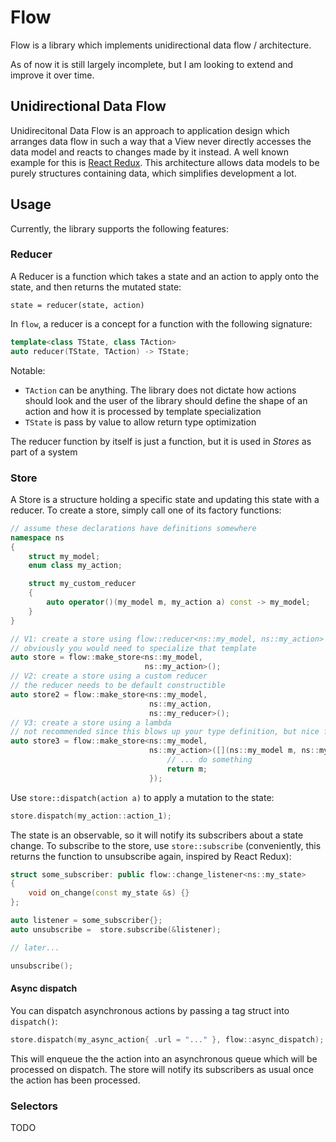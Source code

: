 # Flow

Flow is a library which implements unidirectional data flow / architecture.

As of now it is still largely incomplete, but I am looking to extend and improve it over time.

## Unidirectional Data Flow

Unidirecitonal Data Flow is an approach to application design which arranges data flow in such a way that a View never directly accesses the data model and reacts to changes made by it instead. A well known example for this is [React Redux](https://react-redux.js.org/introduction/why-use-react-redux).
This architecture allows data models to be purely structures containing data, which simplifies development a lot.

## Usage

Currently, the library supports the following features:

### Reducer

A Reducer is a function which takes a state and an action to apply onto the state, and then returns the mutated state:

```pseudo
state = reducer(state, action)
```

In `flow`, a reducer is a concept for a function with the following signature:

```cpp
template<class TState, class TAction>
auto reducer(TState, TAction) -> TState;
```

Notable:

- `TAction` can be anything. The library does not dictate how actions should look and the user of the library should define the shape of an action and how it is processed by template specialization
- `TState` is pass by value to allow return type optimization

The reducer function by itself is just a function, but it is used in *Stores* as part of a system

### Store

A Store is a structure holding a specific state and updating this state with a reducer. To create a store, simply call one of its factory functions:

```cpp
// assume these declarations have definitions somewhere
namespace ns
{
    struct my_model;
    enum class my_action;

    struct my_custom_reducer
    {
        auto operator()(my_model m, my_action a) const -> my_model;
    }
}

// V1: create a store using flow::reducer<ns::my_model, ns::my_action>
// obviously you would need to specialize that template
auto store = flow::make_store<ns::my_model, 
                              ns::my_action>();
// V2: create a store using a custom reducer
// the reducer needs to be default constructible
auto store2 = flow::make_store<ns::my_model, 
                               ns::my_action,
                               ns::my_reducer>();
// V3: create a store using a lambda
// not recommended since this blows up your type definition, but nice for simple reducers
auto store3 = flow::make_store<ns::my_model,
                               ns::my_action>([](ns::my_model m, ns::my_action a) -> ns::my_model {
                                   // ... do something
                                   return m;
                               });
```

Use `store::dispatch(action a)` to apply a mutation to the state:

```cpp
store.dispatch(my_action::action_1);
```

The state is an observable, so it will notify its subscribers about a state change. To subscribe to the store, use `store::subscribe` (conveniently, this returns the function to unsubscribe again, inspired by React Redux):

```cpp
struct some_subscriber: public flow::change_listener<ns::my_state>
{
    void on_change(const my_state &s) {}
};

auto listener = some_subscriber{};
auto unsubscribe =  store.subscribe(&listener);

// later...

unsubscribe();
```

#### Async dispatch

You can dispatch asynchronous actions by passing a tag struct into `dispatch()`:

```cpp
store.dispatch(my_async_action{ .url = "..." }, flow::async_dispatch);
```

This will enqueue the the action into an asynchronous queue which will be processed on dispatch. The store will notify its subscribers as usual once the action has been processed.

### Selectors

TODO
